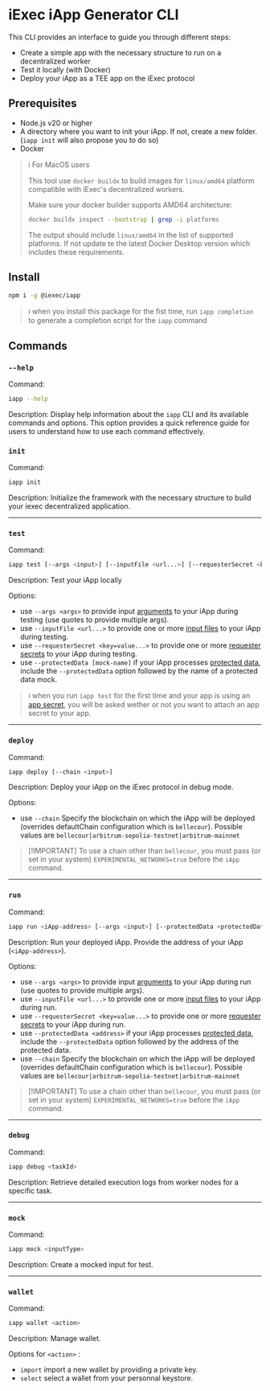 # iExec iApp Generator CLI

This CLI provides an interface to guide you through different steps:

- Create a simple app with the necessary structure to run on a decentralized
  worker
- Test it locally (with Docker)
- Deploy your iApp as a TEE app on the iExec protocol

## Prerequisites

- Node.js v20 or higher
- A directory where you want to init your iApp. If not, create a new folder.
  (`iapp init` will also propose you to do so)
- Docker

> ℹ️ For MacOS users
>
> This tool use `docker buildx` to build images for `linux/amd64` platform
> compatible with iExec's decentralized workers.
>
> Make sure your docker builder supports AMD64 architecture:
>
> ```sh
> docker buildx inspect --bootstrap | grep -i platforms
> ```
>
> The output should include `linux/amd64` in the list of supported platforms. If
> not update te the latest Docker Desktop version which includes these
> requirements.

## Install

```sh
npm i -g @iexec/iapp
```

> ℹ️ when you install this package for the fist time, run `iapp completion` to
> generate a completion script for the `iapp` command

## Commands

### `--help`

Command:

```sh
iapp --help
```

Description: Display help information about the `iapp` CLI and its available
commands and options. This option provides a quick reference guide for users to
understand how to use each command effectively.

### `init`

Command:

```sh
iapp init
```

Description: Initialize the framework with the necessary structure to build your
iexec decentralized application.

---

### `test`

Command:

```sh
iapp test [--args <input>] [--inputFile <url...>] [--requesterSecret <key=value...>]
```

Description: Test your iApp locally

Options:

- use `--args <args>` to provide input
  [arguments](https://protocol.docs.iex.ec/for-developers/technical-references/application-io#args)
  to your iApp during testing (use quotes to provide multiple args).
- use `--inputFile <url...>` to provide one or more
  [input files](https://protocol.docs.iex.ec/for-developers/technical-references/application-io#input-files)
  to your iApp during testing.
- use `--requesterSecret <key=value...>` to provide one or more
  [requester secrets](https://protocol.docs.iex.ec/for-developers/technical-references/application-io#requester-secrets)
  to your iApp during testing.
- use `--protectedData [mock-name]` if your iApp processes
  [protected data](https://protocol.docs.iex.ec/for-developers/technical-references/application-io#protected-data),
  include the `--protectedData` option followed by the name of a protected data
  mock.

> ℹ️ when you run `iapp test` for the first time and your app is using an
> [app secret](https://protocol.docs.iex.ec/for-developers/technical-references/application-io#app-developer-secret),
> you will be asked wether or not you want to attach an app secret to your app.

---

### `deploy`

Command:

```sh
iapp deploy [--chain <input>]
```

Description: Deploy your iApp on the iExec protocol in debug mode.

Options:

- use `--chain` Specify the blockchain on which the iApp will be deployed
  (overrides defaultChain configuration which is `bellecour`). Possible values
  are `bellecour|arbitrum-sepolia-testnet|arbitrum-mainnet`

> [!IMPORTANT] To use a chain other than `bellecour`, you must pass (or set in
> your system) `EXPERIMENTAL_NETWORKS=true` before the `iApp` command.

---

### `run`

Command:

```sh
iapp run <iApp-address> [--args <input>] [--protectedData <protectedData-address>] [--inputFile <url...>] [--chain <input>]
```

Description: Run your deployed iApp. Provide the address of your iApp
(`<iApp-address>`).

Options:

- use `--args <args>` to provide input
  [arguments](https://protocol.docs.iex.ec/for-developers/technical-references/application-io#args)
  to your iApp during run (use quotes to provide multiple args).
- use `--inputFile <url...>` to provide one or more
  [input files](https://protocol.docs.iex.ec/for-developers/technical-references/application-io#input-files)
  to your iApp during run.
- use `--requesterSecret <key=value...>` to provide one or more
  [requester secrets](https://protocol.docs.iex.ec/for-developers/technical-references/application-io#requester-secrets)
  to your iApp during run.
- use `--protectedData <address>` if your iApp processes
  [protected data](https://protocol.docs.iex.ec/for-developers/technical-references/application-io#protected-data),
  include the `--protectedData` option followed by the address of the protected
  data.
- use `--chain` Specify the blockchain on which the iApp will be deployed
  (overrides defaultChain configuration which is `bellecour`). Possible values
  are `bellecour|arbitrum-sepolia-testnet|arbitrum-mainnet`

> [!IMPORTANT] To use a chain other than `bellecour`, you must pass (or set in
> your system) `EXPERIMENTAL_NETWORKS=true` before the `iApp` command.

---

### `debug`

Command:

```sh
iapp debug <taskId>
```

Description: Retrieve detailed execution logs from worker nodes for a specific
task.

---

### `mock`

Command:

```sh
iapp mock <inputType>
```

Description: Create a mocked input for test.

---

### `wallet`

Command:

```sh
iapp wallet <action>
```

Description: Manage wallet.

Options for `<action>` :

- `import` import a new wallet by providing a private key.
- `select` select a wallet from your personnal keystore.
